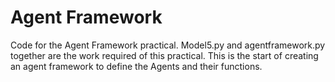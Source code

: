 # Agent Framework
Code for the Agent Framework practical. Model5.py and agentframework.py together are the work required of this practical. This is the start of creating an agent framework to define the Agents and their functions.
